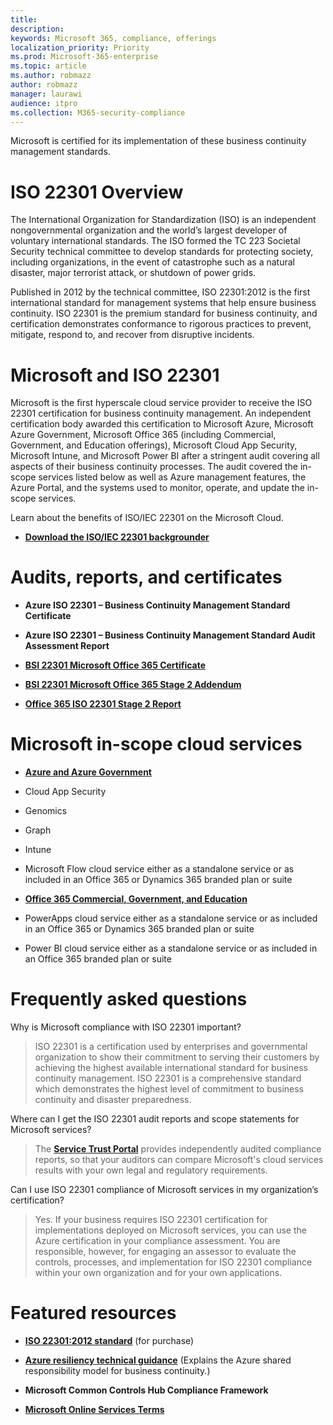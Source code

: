 ```yaml
---
title: 
description: 
keywords: Microsoft 365, compliance, offerings
localization_priority: Priority
ms.prod: Microsoft-365-enterprise
ms.topic: article
ms.author: robmazz
author: robmazz
manager: laurawi
audience: itpro
ms.collection: M365-security-compliance
---
```



Microsoft is certified for its implementation of these business continuity management standards.

# ISO 22301 Overview

The International Organization for Standardization (ISO) is an independent nongovernmental organization and the world’s largest developer of voluntary international standards. The ISO formed the TC 223 Societal Security technical committee to develop standards for protecting society, including organizations, in the event of catastrophe such as a natural disaster, major terrorist attack, or shutdown of power grids.  
  
Published in 2012 by the technical committee, ISO 22301:2012 is the first international standard for management systems that help ensure business continuity. ISO 22301 is the premium standard for business continuity, and certification demonstrates conformance to rigorous practices to prevent, mitigate, respond to, and recover from disruptive incidents.

# Microsoft and ISO 22301

Microsoft is the first hyperscale cloud service provider to receive the ISO 22301 certification for business continuity management. An independent certification body awarded this certification to Microsoft Azure, Microsoft Azure Government, Microsoft Office 365 (including Commercial, Government, and Education offerings), Microsoft Cloud App Security, Microsoft Intune, and Microsoft Power BI after a stringent audit covering all aspects of their business continuity processes. The audit covered the in-scope services listed below as well as Azure management features, the Azure Portal, and the systems used to monitor, operate, and update the in-scope services.  
  
Learn about the benefits of ISO/IEC 22301 on the Microsoft Cloud.

  - [**Download the ISO/IEC 22301 backgrounder**](https://aka.ms/iso22301-backgrounder)

# Audits, reports, and certificates

  - **Azure ISO 22301 – Business Continuity Management Standard Certificate**

  - **Azure ISO 22301 – Business Continuity Management Standard Audit Assessment Report**

  - [**BSI 22301 Microsoft Office 365 Certificate**](https://go.microsoft.com/fwlink/p/?linkid=2092109)

  - [**BSI 22301 Microsoft Office 365 Stage 2 Addendum**](https://go.microsoft.com/fwlink/p/?linkid=2092209)

  - [**Office 365 ISO 22301 Stage 2 Report**](https://go.microsoft.com/fwlink/p/?linkid=2092211)

# Microsoft in-scope cloud services

  - [**Azure and Azure Government**](https://aka.ms/AzureCompliance)

  - Cloud App Security

  - Genomics

  - Graph

  - Intune

  - Microsoft Flow cloud service either as a standalone service or as included in an Office 365 or Dynamics 365 branded plan or suite

  - [**Office 365 Commercial, Government, and Education**](https://go.microsoft.com/fwlink/p/?linkid=2077751)

  - PowerApps cloud service either as a standalone service or as included in an Office 365 or Dynamics 365 branded plan or suite

  - Power BI cloud service either as a standalone service or as included in an Office 365 branded plan or suite

# Frequently asked questions

Why is Microsoft compliance with ISO 22301 important?

> ISO 22301 is a certification used by enterprises and governmental organization to show their commitment to serving their customers by achieving the highest available international standard for business continuity management. ISO 22301 is a comprehensive standard which demonstrates the highest level of commitment to business continuity and disaster preparedness.

Where can I get the ISO 22301 audit reports and scope statements for Microsoft services?

> The [**Service Trust Portal**](http://aka.ms/stphelp) provides independently audited compliance reports, so that your auditors can compare Microsoft's cloud services results with your own legal and regulatory requirements.

Can I use ISO 22301 compliance of Microsoft services in my organization’s certification?

> Yes. If your business requires ISO 22301 certification for implementations deployed on Microsoft services, you can use the Azure certification in your compliance assessment. You are responsible, however, for engaging an assessor to evaluate the controls, processes, and implementation for ISO 22301 compliance within your own organization and for your own applications.

# Featured resources

  - [**ISO 22301:2012 standard**](http://www.iso.org/iso/home/store/catalogue_tc/catalogue_detail.htm?csnumber=50038) (for purchase)

  - [**Azure resiliency technical guidance**](https://aka.ms/Azure-resiliency-guide) (Explains the Azure shared responsibility model for business continuity.)

  - **Microsoft Common Controls Hub Compliance Framework**

  - [**Microsoft Online Services Terms**](http://aka.ms/Online-Services-Terms)
